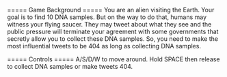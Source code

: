 ===== Game Background =====
You are an alien visiting the Earth. Your goal is to find 10 DNA samples.
But on the way to do that, humans may witness your flying saucer. They may tweet about what they see and the public pressure will terminate your agreement with some governments that secretly allow you to collect these DNA samples. So, you need to make the most influential tweets to be 404 as long as collecting DNA samples.

===== Controls =====
A/S/D/W to move around.
Hold SPACE then release to collect DNA samples or make tweets 404.